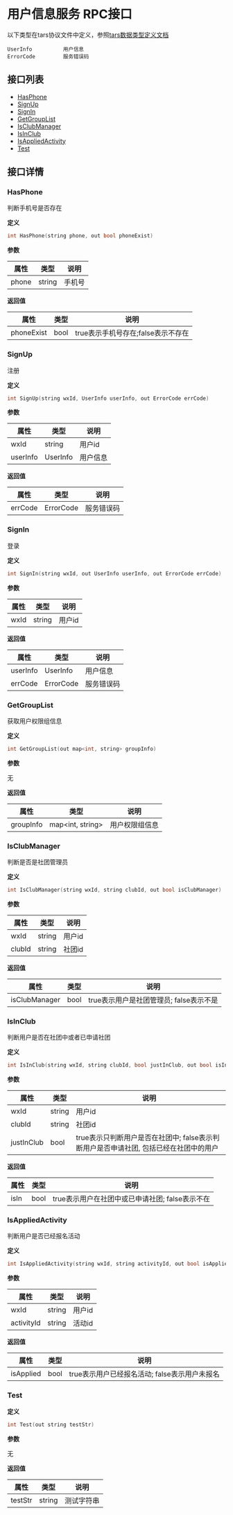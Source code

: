 # 用户信息服务 RPC接口
以下类型在tars协议文件中定义，参照[tars数据类型定义文档]()
```
UserInfo          用户信息
ErrorCode         服务错误码
```

## 接口列表
* [HasPhone](#interface-hasphone)
* [SignUp](#interface-signup)
* [SignIn](#interface-signin)
* [GetGroupList](#interface-getgrouplist)
* [IsClubManager](#interface-isclubmanager)
* [IsInClub](#interface-isinclub)
* [IsAppliedActivity](#interface-isappliedactivity)
* [Test](#interface-test)

## 接口详情

### <a id="interface-hasphone"> HasPhone
判断手机号是否存在

**定义**
```cpp
int HasPhone(string phone, out bool phoneExist)
```

**参数**

|**属性**|**类型**|**说明**|
|-|-|-|
|phone|string|手机号|

**返回值**

|**属性**|**类型**|**说明**|
|-|-|-|
|phoneExist|bool|true表示手机号存在;false表示不存在|

### <a id="interface-signup"> SignUp
注册

**定义**
```cpp
int SignUp(string wxId, UserInfo userInfo, out ErrorCode errCode)
```

**参数**

|**属性**|**类型**|**说明**|
|-|-|-|
|wxId|string|用户id|
|userInfo|UserInfo|用户信息|

**返回值**

|**属性**|**类型**|**说明**|
|-|-|-|
|errCode|ErrorCode|服务错误码|

### <a id="interface-signin"> SignIn
登录

**定义**
```cpp
int SignIn(string wxId, out UserInfo userInfo, out ErrorCode errCode)
```

**参数**

|**属性**|**类型**|**说明**|
|-|-|-|
|wxId|string|用户id|

**返回值**

|**属性**|**类型**|**说明**|
|-|-|-|
|userInfo|UserInfo|用户信息|
|errCode|ErrorCode|服务错误码|

### <a id="interface-getgrouplist"> GetGroupList
获取用户权限组信息

**定义**
```cpp
int GetGroupList(out map<int, string> groupInfo)
```

**参数**

无

**返回值**

|**属性**|**类型**|**说明**|
|-|-|-|
|groupInfo|map<int, string>|用户权限组信息|

### <a id="interface-isclubmanager"> IsClubManager
判断是否是社团管理员

**定义**
```cpp
int IsClubManager(string wxId, string clubId, out bool isClubManager)
```

**参数**

|**属性**|**类型**|**说明**|
|-|-|-|
|wxId|string|用户id|
|clubId|string|社团id|

**返回值**

|**属性**|**类型**|**说明**|
|-|-|-|
|isClubManager|bool|true表示用户是社团管理员; false表示不是|

### <a id="interface-isinclub"> IsInClub
判断用户是否在社团中或者已申请社团

**定义**
```cpp
int IsInClub(string wxId, string clubId, bool justInClub, out bool isIn)
```

**参数**

|**属性**|**类型**|**说明**|
|-|-|-|
|wxId|string|用户id|
|clubId|string|社团id|
|justInClub|bool|true表示只判断用户是否在社团中; false表示判断用户是否申请社团, 包括已经在社团中的用户|

**返回值**

|**属性**|**类型**|**说明**|
|-|-|-|
|isIn|bool|true表示用户在社团中或已申请社团; false表示不在|

### <a id="interface-isappliedactivity"> IsAppliedActivity
判断用户是否已经报名活动

**定义**
```cpp
int IsAppliedActivity(string wxId, string activityId, out bool isApplied)
```

**参数**

|**属性**|**类型**|**说明**|
|-|-|-|
|wxId|string|用户id|
|activityId|string|活动id|

**返回值**

|**属性**|**类型**|**说明**|
|-|-|-|
|isApplied|bool|true表示用户已经报名活动; false表示用户未报名|

### <a id="interface-test"> Test

**定义**
```cpp
int Test(out string testStr)
```

**参数**

无

**返回值**

|**属性**|**类型**|**说明**|
|-|-|-|
|testStr|string|测试字符串|
